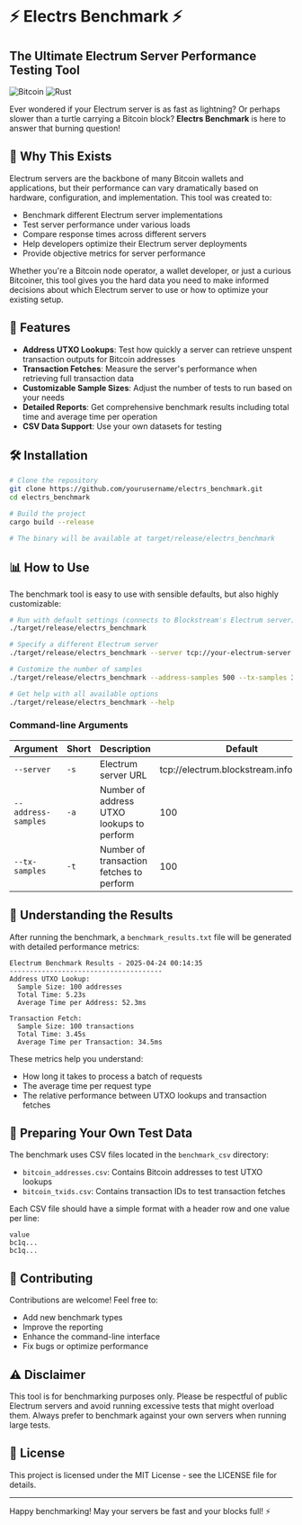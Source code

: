 # ⚡ Electrs Benchmark ⚡

## The Ultimate Electrum Server Performance Testing Tool

![Bitcoin](https://img.shields.io/badge/Bitcoin-000?style=for-the-badge&logo=bitcoin&logoColor=white)
![Rust](https://img.shields.io/badge/Rust-000000?style=for-the-badge&logo=rust&logoColor=white)

Ever wondered if your Electrum server is as fast as lightning? Or perhaps slower than a turtle carrying a Bitcoin block? **Electrs Benchmark** is here to answer that burning question!

## 🤔 Why This Exists

Electrum servers are the backbone of many Bitcoin wallets and applications, but their performance can vary dramatically based on hardware, configuration, and implementation. This tool was created to:

- Benchmark different Electrum server implementations
- Test server performance under various loads
- Compare response times across different servers
- Help developers optimize their Electrum server deployments
- Provide objective metrics for server performance

Whether you're a Bitcoin node operator, a wallet developer, or just a curious Bitcoiner, this tool gives you the hard data you need to make informed decisions about which Electrum server to use or how to optimize your existing setup.

## 🚀 Features

- **Address UTXO Lookups**: Test how quickly a server can retrieve unspent transaction outputs for Bitcoin addresses
- **Transaction Fetches**: Measure the server's performance when retrieving full transaction data
- **Customizable Sample Sizes**: Adjust the number of tests to run based on your needs
- **Detailed Reports**: Get comprehensive benchmark results including total time and average time per operation
- **CSV Data Support**: Use your own datasets for testing

## 🛠️ Installation

```bash
# Clone the repository
git clone https://github.com/yourusername/electrs_benchmark.git
cd electrs_benchmark

# Build the project
cargo build --release

# The binary will be available at target/release/electrs_benchmark
```

## 📊 How to Use

The benchmark tool is easy to use with sensible defaults, but also highly customizable:

```bash
# Run with default settings (connects to Blockstream's Electrum server)
./target/release/electrs_benchmark

# Specify a different Electrum server
./target/release/electrs_benchmark --server tcp://your-electrum-server.com:50001

# Customize the number of samples
./target/release/electrs_benchmark --address-samples 500 --tx-samples 300

# Get help with all available options
./target/release/electrs_benchmark --help
```

### Command-line Arguments

| Argument | Short | Description | Default |
|----------|-------|-------------|---------|
| `--server` | `-s` | Electrum server URL | tcp://electrum.blockstream.info:50001 |
| `--address-samples` | `-a` | Number of address UTXO lookups to perform | 100 |
| `--tx-samples` | `-t` | Number of transaction fetches to perform | 100 |

## 📝 Understanding the Results

After running the benchmark, a `benchmark_results.txt` file will be generated with detailed performance metrics:

```
Electrum Benchmark Results - 2025-04-24 00:14:35
--------------------------------------
Address UTXO Lookup:
  Sample Size: 100 addresses
  Total Time: 5.23s
  Average Time per Address: 52.3ms

Transaction Fetch:
  Sample Size: 100 transactions
  Total Time: 3.45s
  Average Time per Transaction: 34.5ms
```

These metrics help you understand:
- How long it takes to process a batch of requests
- The average time per request type
- The relative performance between UTXO lookups and transaction fetches

## 🧪 Preparing Your Own Test Data

The benchmark uses CSV files located in the `benchmark_csv` directory:
- `bitcoin_addresses.csv`: Contains Bitcoin addresses to test UTXO lookups
- `bitcoin_txids.csv`: Contains transaction IDs to test transaction fetches

Each CSV file should have a simple format with a header row and one value per line:

```
value
bc1q...
bc1q...
```

## 🤝 Contributing

Contributions are welcome! Feel free to:
- Add new benchmark types
- Improve the reporting
- Enhance the command-line interface
- Fix bugs or optimize performance

## ⚠️ Disclaimer

This tool is for benchmarking purposes only. Please be respectful of public Electrum servers and avoid running excessive tests that might overload them. Always prefer to benchmark against your own servers when running large tests.

## 📜 License

This project is licensed under the MIT License - see the LICENSE file for details.

---

Happy benchmarking! May your servers be fast and your blocks full! ⚡

